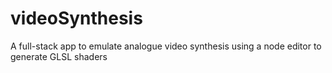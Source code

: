 # videoSynthesis
A full-stack app to emulate analogue video synthesis using a node editor to generate GLSL shaders
